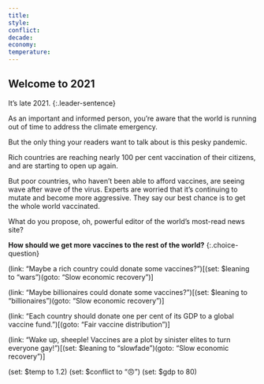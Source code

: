 ```yaml
---
title: 
style: 
conflict: 
decade: 
economy: 
temperature: 
---
```


## Welcome to 2021

It’s late 2021.
{:.leader-sentence}

As an important and informed person, you’re aware that the world is running out of time to address the climate emergency.

But the only thing your readers want to talk about is this pesky pandemic.

Rich countries are reaching nearly 100 per cent vaccination of their citizens, and are starting to open up again.

But poor countries, who haven’t been able to afford vaccines, are seeing wave after wave of the virus. Experts are worried that it’s continuing to mutate and become more aggressive. They say our best chance is to get the whole world vaccinated.

What do you propose, oh, powerful editor of the world’s most-read news site?

**How should we get more vaccines to the rest of the world?**
{:.choice-question}

(link: “Maybe a rich country could donate some vaccines?”)[(set: $leaning to “wars”)(goto: “Slow economic recovery”)]

(link: “Maybe billionaires could donate some vaccines?”)[(set: $leaning to “billionaires”)(goto: “Slow economic recovery”)]

(link: “Each country should donate one per cent of its GDP to a global vaccine fund.”)[(goto: “Fair vaccine distribution”)]

(link: “Wake up, sheeple! Vaccines are a plot by sinister elites to turn everyone gay!”)[(set: $leaning to “slowfade”)(goto: “Slow economic recovery”)]

(set: $temp to 1.2) (set: $conflict to “😠”) (set: $gdp to 80)
